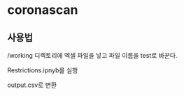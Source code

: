 # coronascan

## 사용법
 /working 디렉토리에 엑셀 파일을 넣고 파일 이름을 test로 바꾼다.
 
 Restrictions.ipnyb를 실행
 
 output.csv로 변환
